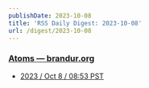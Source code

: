 ```yaml
---
publishDate: 2023-10-08
title: 'RSS Daily Digest: 2023-10-08'
url: /digest/2023-10-08
---
```


### [Atoms  — brandur.org](https://brandur.org/)

  * [2023 / Oct 8 / 08:53 PST](https://brandur.org/atoms/gol75ss)
  
